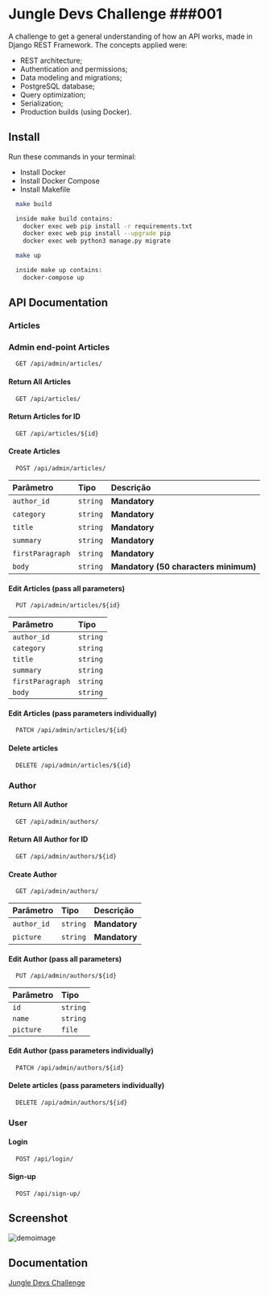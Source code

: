 # Jungle Devs Challenge ###001


A challenge to get a general understanding of how an API works, made in Django REST Framework. The concepts applied were:

- REST architecture;
- Authentication and permissions;
- Data modeling and migrations;
- PostgreSQL database;
- Query optimization;
- Serialization;
- Production builds (using Docker).


## Install


Run these commands in your terminal:

* Install Docker
* Install Docker Compose
* Install Makefile 



```bash
  make build

  inside make build contains:
  	docker exec web pip install -r requirements.txt
	docker exec web pip install --upgrade pip
	docker exec web python3 manage.py migrate
```


```bash
  make up

  inside make up contains:
  	docker-compose up
```



    
## API Documentation

### Articles ### 


### Admin end-point Articles 

```
  GET /api/admin/articles/
```


#### Return All Articles

```
  GET /api/articles/
```


#### Return Articles for ID

```
  GET /api/articles/${id}
```
#### Create Articles

```
  POST /api/admin/articles/
```

| Parâmetro   | Tipo       | Descrição                           |
| :---------- | :--------- | :---------------------------------- |
| `author_id` | `string` | **Mandatory**|
| `category` | `string` | **Mandatory**|
| `title` | `string` | **Mandatory** |
| `summary` | `string` | **Mandatory** |
| `firstParagraph` | `string` | **Mandatory** |
| `body` | `string` | **Mandatory (50 characters minimum)**|

#### Edit Articles (pass all parameters)

```
  PUT /api/admin/articles/${id}
```

| Parâmetro   | Tipo       | 
| :---------- | :--------- | 
| `author_id` | `string` | 
| `category` | `string` |
| `title` | `string` |
| `summary` | `string` | 
| `firstParagraph` | `string` |
| `body` | `string` | 

#### Edit Articles (pass parameters individually)

```
  PATCH /api/admin/articles/${id}
```

#### Delete articles 

```
  DELETE /api/admin/articles/${id}
```

### Author 

#### Return All Author

```
  GET /api/admin/authors/
```

#### Return All Author for ID

```
  GET /api/admin/authors/${id}
```


#### Create Author

```
  GET /api/admin/authors/
```
| Parâmetro   | Tipo       | Descrição                           |
| :---------- | :--------- | :---------------------------------- |
| `author_id` | `string` | **Mandatory**|
| `picture` | `string` | **Mandatory**|



#### Edit Author (pass all parameters)

```
  PUT /api/admin/authors/${id}
```

| Parâmetro   | Tipo       | 
| :---------- | :--------- | 
| `id` | `string` | 
| `name` | `string` |
| `picture` | `file` |


#### Edit Author (pass parameters individually)

```
  PATCH /api/admin/authors/${id}
```

#### Delete articles (pass parameters individually)

```
  DELETE /api/admin/authors/${id}
  ```

### User 

#### Login

```
  POST /api/login/
```

#### Sign-up

```
  POST /api/sign-up/
  ```
  
  
## Screenshot


<img alt="demoimage" title ="demoimage"  src ='https://user-images.githubusercontent.com/100374964/170395251-99a05ba9-83ba-4312-8c31-34722b304f10.png'/> 






## Documentation 

[Jungle Devs Challenge](https://github.com/JungleDevs/django-challenge-001)

